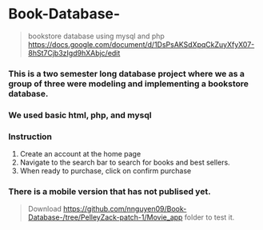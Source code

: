 # Book-Database-
>bookstore database using mysql and php <br />
>https://docs.google.com/document/d/1DsPsAKSdXpqCkZuyXfyX07-8hSt7Cjb3zIgd9hXAbjc/edit <br />
### This is a two semester long database project where we as a group of three were modeling and implementing a bookstore database. 
### We used basic html, php, and mysql

### Instruction
1. Create an account at the home page 
2. Navigate to the search bar to search for books and best sellers.
3. When ready to purchase, click on confirm purchase

### There is a mobile version that has not publised yet.
>Download https://github.com/nnguyen09/Book-Database-/tree/PelleyZack-patch-1/Movie_app folder to test it.
 
